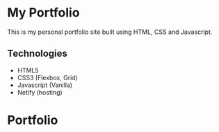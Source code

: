 # My Portfolio

This is my personal portfolio site built using HTML, CSS and Javascript.

## Technologies

- HTML5
- CSS3 (Flexbox, Grid)
- Javascript (Vanilla)
- Netify (hosting)
# Portfolio
